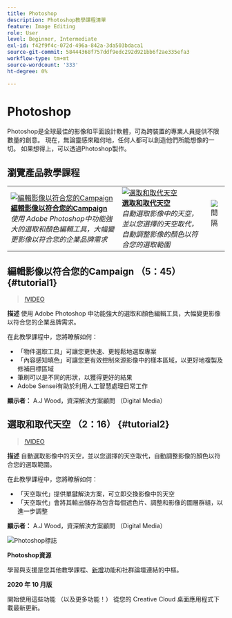 ```yaml
---
title: Photoshop
description: Photoshop教學課程清單
feature: Image Editing
role: User
level: Beginner, Intermediate
exl-id: f42f9f4c-072d-496a-842a-3da503bdaca1
source-git-commit: 58444368f757ddf9edc292d921bb6f2ae335efa3
workflow-type: tm+mt
source-wordcount: '333'
ht-degree: 0%

---
```


# Photoshop

Photoshop是全球最佳的影像和平面設計軟體，可為跨裝置的專業人員提供不限數量的創意。 現在，無論靈感來臨何地，任何人都可以創造他們所能想像的一切。 如果想得上，可以透過Photoshop製作。

## 瀏覽產品教學課程

<table style="table-layout:fixed">
<tr>
 <td>
   <a href="photoshop.md#tutorial1">
      <img alt="編輯影像以符合您的Campaign" src="../assets/PS_ObjectSelect_ContentAware_wood.jpg" />
   </a>
    <div>
   <a href="photoshop.md#tutorial1"><strong>編輯影像以符合您的Campaign</strong></a>
    </div>
    <em>使用 Adobe Photoshop中功能強大的選取和顏色編輯工具，大幅變更影像以符合您的企業品牌需求</em>
    <br>
  </td>
  <td>
    <a href="photoshop.md#tutorial2">
        <img alt="選取和取代天空" src="../assets/PS_Sky_Replace_wood.jpg" />
    </a>
    <div>
    <a href="photoshop.md#tutorial2"><strong>選取和取代天空</strong></a>
    </div>
    <em>自動選取影像中的天空，並以您選擇的天空取代，自動調整影像的顏色以符合您的選取範圍</em>
    <br>
  </td>
  <td>
    <img alt="間隔" src="../assets/Whitespacer.png" />
    <div>
    <br>
  </td>
</tr>
</table>

## 編輯影像以符合您的Campaign （5：45） {#tutorial1}

>[!VIDEO](https://video.tv.adobe.com/v/326950?hidetitle=true)

**描述**
使用 Adobe Photoshop 中功能強大的選取和顏色編輯工具，大幅變更影像以符合您的企業品牌需求。

在此教學課程中，您將瞭解如何：
* 「物件選取工具」可讓您更快速、更輕鬆地選取專案
* 「內容感知填色」可讓您更有效控制來源影像中的樣本區域，以更好地複製及修補目標區域
* 筆刷可以是不同的形狀，以獲得更好的結果
* Adobe Sensei有助於利用人工智慧處理日常工作

**顯示者：**
A.J Wood，資深解決方案顧問 （Digital Media）

## 選取和取代天空 （2：16） {#tutorial2}

>[!VIDEO](https://video.tv.adobe.com/v/326953?hidetitle=true)

**描述**
自動選取影像中的天空，並以您選擇的天空取代，自動調整影像的顏色以符合您的選取範圍。

在此教學課程中，您將瞭解如何：
* 「天空取代」提供單鍵解決方案，可立即交換影像中的天空
* 「天空取代」會將其輸出儲存為包含每個遮色片、調整和影像的圖層群組，以進一步調整


**顯示者：**
A.J Wood，資深解決方案顧問 （Digital Media）

![Photoshop標誌](../assets/ps_appicon_96.png)

**Photoshop資源**

[](https://helpx.adobe.com/support/photoshop.html)學習與支援是您其他教學課程、[新增](https://helpx.adobe.com/photoshop/using/whats-new.html)功能和社群論壇連結的中樞。

**2020 年 10 月版**

開始使用這些功能 （以及更多功能！） 從您的 Creative Cloud 桌面應用程式下載最新更新。

